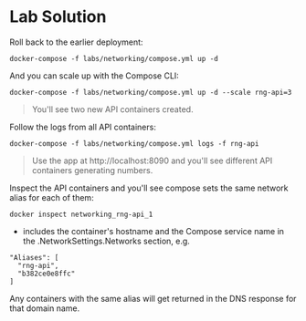 # Lab Solution

Roll back to the earlier deployment:

```
docker-compose -f labs/networking/compose.yml up -d
```

And you can scale up with the Compose CLI:

```
docker-compose -f labs/networking/compose.yml up -d --scale rng-api=3
```

> You'll see two new API containers created.

Follow the logs from all API containers:

```
docker-compose -f labs/networking/compose.yml logs -f rng-api
```

> Use the app at http://localhost:8090 and you'll see different API containers generating numbers.

Inspect the API containers and you'll see compose sets the same network alias for each of them:

```
docker inspect networking_rng-api_1
```

- includes the container's hostname and the Compose service name in the .NetworkSettings.Networks section, e.g.

```
"Aliases": [
  "rng-api",
  "b382ce0e8ffc"
]
```

Any containers with the same alias will get returned in the DNS response for that domain name.
